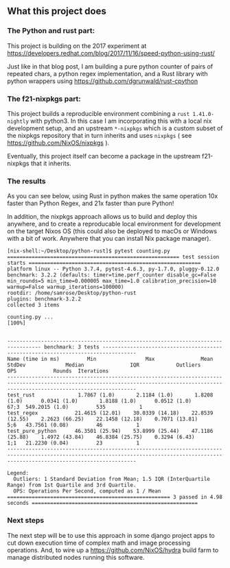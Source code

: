 ## What this project does

### The Python and rust part:

This project is building on the 2017 experiment at https://developers.redhat.com/blog/2017/11/16/speed-python-using-rust/  

Just like in that blog post, I am building a pure python counter of pairs of repeated chars, a python regex implementation, and a Rust library with python wrappers using https://github.com/dgrunwald/rust-cpython 

### The f21-nixpkgs part:
This project builds a reproducible environment combining a `rust 1.41.0-nightly` with python3.
In this case I am incorporating this with a local nix development setup, and an upstream `*-nixpkgs` which is a custom subset of the nixpkgs repository that in turn inherits and uses `nixpkgs` ( see https://github.com/NixOS/nixpkgs ).

Eventually, this project itself can become a package in the upstream f21-nixpkgs that it inherits.  

### The results

As you can see below, using Rust in python makes the same operation 10x faster than Python Regex, and 21x faster than pure Python!

In addition, the nixpkgs approach allows us to build and deploy this anywhere, and to create a reproducable local environment for development on the target Nixos OS (this could also be deployed to macOs or Windows with a bit of work. Anywhere that you can install Nix package manager).

```
[nix-shell:~/Desktop/python-rust]$ pytest counting.py 
======================================================== test session starts ========================================================
platform linux -- Python 3.7.4, pytest-4.6.3, py-1.7.0, pluggy-0.12.0
benchmark: 3.2.2 (defaults: timer=time.perf_counter disable_gc=False min_rounds=5 min_time=0.000005 max_time=1.0 calibration_precision=10 warmup=False warmup_iterations=100000)
rootdir: /home/samrose/Desktop/python-rust
plugins: benchmark-3.2.2
collected 3 items                                                                                                                   

counting.py ...                                                                                                               [100%]


--------------------------------------------------------------------------------- benchmark: 3 tests ---------------------------------------------------------------------------------
Name (time in ms)         Min                Max               Mean            StdDev             Median               IQR            Outliers       OPS            Rounds  Iterations
--------------------------------------------------------------------------------------------------------------------------------------------------------------------------------------
test_rust              1.7867 (1.0)       2.1184 (1.0)       1.8208 (1.0)      0.0341 (1.0)       1.8188 (1.0)      0.0512 (1.0)          67;3  549.2015 (1.0)         535           1
test_regex            21.4615 (12.01)    30.0339 (14.18)    22.8539 (12.55)    2.2623 (66.25)    22.1458 (12.18)    0.7071 (13.81)         5;6   43.7561 (0.08)         46           1
test_pure_python      46.3501 (25.94)    53.8999 (25.44)    47.1186 (25.88)    1.4972 (43.84)    46.8384 (25.75)    0.3294 (6.43)          1;1   21.2230 (0.04)         23           1
--------------------------------------------------------------------------------------------------------------------------------------------------------------------------------------

Legend:
  Outliers: 1 Standard Deviation from Mean; 1.5 IQR (InterQuartile Range) from 1st Quartile and 3rd Quartile.
  OPS: Operations Per Second, computed as 1 / Mean
===================================================== 3 passed in 4.98 seconds ======================================================
```


### Next steps

The next step will be to use this approach in some django project apps to cut down execution time of complex math and image processing operations. And, to wire up a https://github.com/NixOS/hydra build farm to manage distributed nodes running this software.
